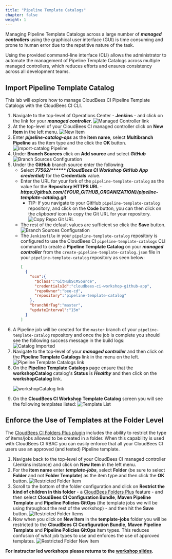 ```yaml
---
title: "Pipeline Template Catalogs"
chapter: false
weight: 1
---
```


Managing Pipeline Template Catalogs across a large number of ***managed controllers*** using the graphical user interface (GUI) is time consuming and prone to human error due to the repetitive nature of the task.

Using the provided command-line interface (CLI) allows the administrator to automate the management of Pipeline Template Catalogs across multiple managed controllers, which reduces efforts and ensures consistency across all development teams.


## Import Pipeline Template Catalog
This lab will explore how to manage CloudBees CI Pipeline Template Catalogs with the CloudBees CI CLI. 

1. Navigate to the top-level of Operations Center - **Jenkins** - and click on the link for your ***managed controller***. ![Managed Controller link](managed-controller-link.png?width=60pc)
2. At the top-level of your CloudBees CI managed controller click on **New Item** in the left menu. ![New Item](create-new-item.png?width=40pc)
3. Enter ***pipeline-catalog-ops*** as the **item name**, select **Multibranch Pipeline** as the item type and the click the **OK** button. ![import-catalog Pipeline](create-pipeline-item.png?width=60pc)
4. Under **Branch Sources** click on **Add source** and select ***GitHub*** ![Branch Sources Configuration](add-source-github.png?width=40pc)
5. Under the **GitHub** branch source enter the following:
   - Select ***77562/\*\*\*\*\*\* (CloudBees CI Workshop GitHub App credential)*** for the **Credentials** value. 
   - Enter the URL for your fork of the `pipeline-template-catalog` as the value for the **Repository HTTPS URL** - ***https:\//github.com/{YOUR_GITHUB_ORGANIZATION}/pipeline-template-catalog.git***
     - TIP: If you navigate to your GitHub `pipeline-template-catalog` repository, and click on the **Code** button, you can then click on the *clipboard* icon to copy the Git URL for your repository. ![Copy Repo Git URL](copy-repo-url.png?width=40pc)
   - The rest of the default values are sufficient so click the **Save** button. ![Branch Sources Configuration](branch-source-config.png?width=50pc)
   - The `Jenkinsfile` in your `pipeline-template-catalog` repository is configured to use the CloudBees CI `pipeline-template-catalogs` CLI command to create a **Pipeline Template Catalog** on your ***managed controller*** from the `create-pipeline-template-catalog.json` file in your `pipeline-template-catalog` repository as seen below:
     ```json
     [
       {
         "scm":{ 
           "$class":"GitHubSCMSource",
           "credentialsId":"cloudbees-ci-workshop-github-app",
           "repoOwner":"bee-cd",
           "repository":"pipeline-template-catalog"
         },
         "branchOrTag":"master",
         "updateInterval":"15m"
       }
     ]
     ```
6. A Pipeline job will be created for the `master` branch of your `pipeline-template-catalog` repository and once the job is complete you should see the following success message in the build logs: ![Catalog Imported](catalog-imported.png?width=50pc)
7. Navigate to the top-level of your ***managed controller*** and then click on the **Pipeline Template Catalogs** link in the menu on the left. ![Pipeline Template Catalogs link](catalog-link.png?width=40pc)
8. On the **Pipeline Template Catalogs** page ensure that the **workshopCatalog** catalog's **Status** is ***Healthy*** and then click on the **workshopCatalog** link. <p>![workshopCatalog link](workshopcatalog-link.png?width=50pc)
9.  On the **CloudBees CI Workshop Template Catalog** screen you will see the following templates listed: ![Template List](workshop-template-list.png?width=50pc)

## Enforce the Use of Templates at the Folder Level
The [CloudBees CI Folders Plus plugin](https://docs.cloudbees.com/docs/cloudbees-ci/latest/cloud-secure-guide/folders-plus) includes the ability to restrict the type of items/jobs allowed to be created in a folder. When this capability is used with CloudBees CI RBAC you can easily enforce that all your CloudBees CI users use an approved (and tested) Pipeline template.

1. Navigate back to the top-level of your CloudBees CI managed controller (Jenkins instance) and click on **New Item** in the left menu.
2. For the **item name** enter ***template-jobs***, select **Folder** (be sure to select **Folder** and not **Folder Template**) as the item type and then click the **OK** button. ![Restricted Folder Item](new-folder-click.png?width=50pc)
3. Scroll to the bottom of the folder configuration and click on **Restrict the kind of children in this folder** - a [CloudBees Folders Plus](https://docs.cloudbees.com/docs/cloudbees-core/latest/cloud-secure-guide/folders-plus) feature - and then select **CloudBees CI Configuration Bundle**, **Maven Pipeline Template** and **Pipeline Policies GitOps** (the template jobs we will be using throughout the rest of the workshop) - and then hit the **Save** button. ![Restricted Folder Items](restricted-items-check.png?width=40pc)
4. Now when you click on **New Item** in the **template-jobs** folder you will be restricted to the **CloudBees CI Configuration Bundle**, **Maven Pipeline Template** and **Pipeline Policies GitOps** item types. This reduces confusion of what job types to use and enforces the use of approved templates. ![Restricted Folder New Item](restricted-folder-new-item.png?width=30pc)
   
**For instructor led workshops please returns to the [workshop slides](https://cloudbees-days.github.io/core-rollout-flow-workshop/cloudbees-ci/#21).**
